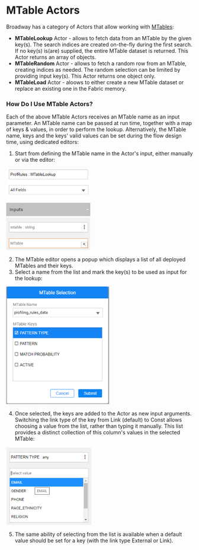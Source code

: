 <web>

# MTable Actors

Broadway has a category of Actors that allow working with [MTables](/articles/09_translations/06_mtables_overview.md):

* **MTableLookup** Actor - allows to fetch data from an MTable by the given key(s). The search indices are created on-the-fly during the first search. If no key(s) is(are) supplied, the entire MTable dataset is returned. This Actor returns an array of objects.
* **MTableRandom** Actor - allows to fetch a random row from an MTable, creating indices as needed. The random selection can be limited by providing input key(s). This Actor returns one object only.
* **MTableLoad** Actor - aloows to either create a new MTable dataset or replace an existing one in the Fabric memory.

### How Do I Use MTable Actors?

Each of the above MTable Actors receives an MTable name as an input parameter. An MTable name can be passed at run time, together with a map of keys & values, in order to perform the lookup. Alternatively, the MTable name, keys and the keys' valid values can be set during the flow design time, using dedicated editors:

1. Start from defining the MTable name in the Actor's input, either manually or via the editor:

<img src="../images/99_actors_09_0.png" style="zoom:80%;" />

2. The MTable editor opens a popup which displays a list of all deployed MTables and their keys. 
3. Select a name from the list and mark the key(s) to be used as input for the lookup:

<img src="../images/99_actors_09_1.png" style="zoom:80%;" />

4. Once selected, the keys are added to the Actor as new input arguments. Switching the link type of the key from Link (default) to Const allows choosing a value from the list, rather than typing it manually. This list provides a distinct collection of this column's values in the selected MTable:

<img src="../images/99_actors_09_2.png" style="zoom:80%;" />

5. The same ability of selecting from the list is available when a default value should be set for a key (with the link type External or Link).



</web>
